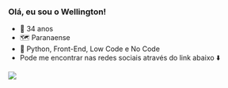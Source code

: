 ### Olá, eu sou o Wellington!
- 🎂 34 anos
- 🗺️ Paranaense
- 📖 Python, Front-End, Low Code e No Code 
- Pode me encontrar nas redes sociais através do link abaixo ⬇️
<div>
<a href="https://linktr.ee/wdcdiego" target="_blank"><img src="https://img.shields.io/badge/linktree-39E09B?style=for-the-badge&logo=linktree&logoColor=black" target="_blank"></a>  
  </div>
